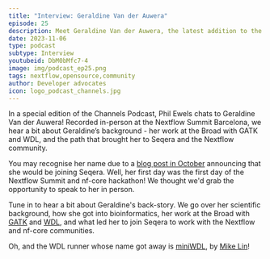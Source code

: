 ```yaml
---
title: "Interview: Geraldine Van der Auwera"
episode: 25
description: Meet Geraldine Van der Auwera, the latest addition to the community team at Seqera!
date: 2023-11-06
type: podcast
subtype: Interview
youtubeid: DbM0bMfc7-4
image: img/podcast_ep25.png
tags: nextflow,opensource,community
author: Developer advocates
icon: logo_podcast_channels.jpg
---
```


In a special edition of the Channels Podcast, Phil Ewels chats to Geraldine Van der Auwera! Recorded in-person at the Nextflow Summit Barcelona, we hear a bit about Geraldine’s background - her work at the Broad with GATK and WDL, and the path that brought her to Seqera and the Nextflow community.

<!-- end-archive-description -->

You may recognise her name due to a [blog post in October](https://nextflow.io/blog/2023/geraldine-van-der-auwera-joins-seqera.html)
announcing that she would be joining Seqera.
Well, her first day was the first day of the Nextflow Summit and nf-core hackathon!
We thought we'd grab the opportunity to speak to her in person.

Tune in to hear a bit about Geraldine's back-story. We go over her scientific background,
how she got into bioinformatics, her work at the Broad with [GATK](https://gatk.broadinstitute.org/)
and [WDL](http://openwdl.org/), and what led her to join Seqera to work with the Nextflow
and nf-core communities.

Oh, and the WDL runner whose name got away is [miniWDL](https://github.com/chanzuckerberg/miniwdl/),
by [Mike Lin](https://www.mlin.net/)!
